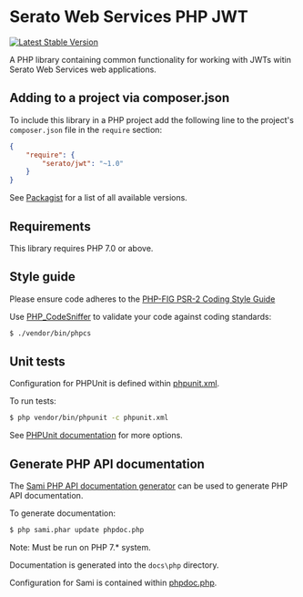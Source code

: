 # Serato Web Services PHP JWT

[![Latest Stable Version](https://img.shields.io/packagist/v/serato/jwt.svg)](https://packagist.org/packages/serato/jwt)

A PHP library containing common functionality for working with JWTs witin
Serato Web Services web applications.

## Adding to a project via composer.json

To include this library in a PHP project add the following line to the project's
`composer.json` file in the `require` section:

```json
{
	"require": {
		"serato/jwt": "~1.0"
	}
}
```
See [Packagist](https://packagist.org/packages/serato/jwt) for a list of all 
available versions.

## Requirements

This library requires PHP 7.0 or above.

## Style guide

Please ensure code adheres to the [PHP-FIG PSR-2 Coding Style Guide](http://www.php-fig.org/psr/psr-2/)

Use [PHP_CodeSniffer](https://github.com/squizlabs/PHP_CodeSniffer/wiki) to validate your code against coding standards:

```bash
$ ./vendor/bin/phpcs
```

## Unit tests

Configuration for PHPUnit is defined within [phpunit.xml](phpunit.xml).

To run tests:

```bash
$ php vendor/bin/phpunit -c phpunit.xml
```

See [PHPUnit documentation](https://phpunit.de/manual/current/en/index.html) for more options.

## Generate PHP API documentation

The [Sami PHP API documentation generator](https://github.com/FriendsOfPHP/sami)
can be used to generate PHP API documentation.

To generate documentation:

```bash
$ php sami.phar update phpdoc.php
```

Note: Must be run on PHP 7.* system.

Documentation is generated into the `docs\php` directory.

Configuration for Sami is contained within [phpdoc.php](phpdoc.php).
